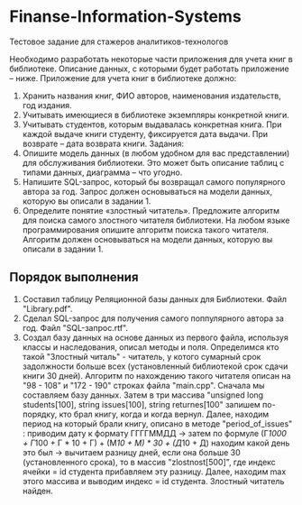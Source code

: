 # Finanse-Information-Systems

Тестовое задание для стажеров аналитиков-технологов

Необходимо разработать некоторые части приложения для учета книг в библиотеке. Описание данных, с которыми будет работать приложение – ниже.
Приложение для учета книг в библиотеке должно:
1. Хранить названия книг, ФИО авторов, наименования издательств, год издания.
2. Учитывать имеющиеся в библиотеке экземпляры конкретной книги.
3. Учитывать студентов, которым выдавалась конкретная книга. При каждой выдаче книги студенту, фиксируется дата выдачи. При возврате – дата возврата книги.
Задания:
1. Опишите модель данных (в любом удобном для вас представлении) для обслуживания библиотеки. Это может быть описание таблиц с типами данных, диаграмма – что угодно.
2. Напишите SQL-запрос, который бы возвращал самого популярного автора за год. Запрос должен основываться на модели данных, которую вы описали в задании 1. 
3. Определите понятие «злостный читатель».  Предложите алгоритм для поиска самого злостного читателя библиотеки. На  любом языке программирования опишите алгоритм поиска такого читателя. Алгоритм должен основываться на модели данных, которую вы описали в задании 1.


## Порядок выполнения

1. Составил таблицу Реляционной базы данных для Библиотеки. Файл "Library.pdf".
2. Сделал SQL-запрос для получения самого поппулярного автора за год. Файл "SQL-запрос.rtf".
3. Создал базу данных на основе данных из первого файла, используя классы и наследования, описал методы и поля.
  Определимся кто такой "Злостный читаль" - читатель, у котого сумарный срок задолжности больше всех (установленный библиотекой срок сдачи книги 30 дней).
  Алгоритм по нахождению такого читателя описан на "98 - 108" и "172 - 190" строках файла "main.cpp".
Сначала мы составляем базу данных. 
Затем в три массива "unsigned long students[100], string issues[100], string returnes[100" запишем по-порядку, кто брал книгу, когда и когда вернул.
Далее, находим период на который брали книгу, описано в методе "period_of_issues" : приводим дату к формату ГГГГММДД ->
затем по формуле (Г*1000 + Г*100 + Г * 10 + Г) + (М*10 + М) * 30 + (Д*10 + Д) находим какой день это был -> 
вычитаем разницу дней, если она больше 30 (установленного срока), то в массив "zlostnost[500]", где индекс ячейки = id студента прибавляем эту разницу.
Далее, находим max этого массива и выводим индекс = id студента. Злостный читатель найден.
